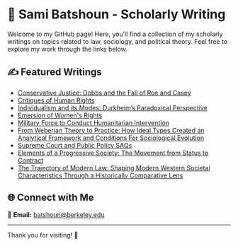 # 📖 Sami Batshoun - Scholarly Writing

Welcome to my GitHub page! Here, you'll find a collection of my scholarly writings on topics related to law, sociology, and political theory. Feel free to explore my work through the links below. 

## ✍️ Featured Writings

- [Conservative Justice: Dobbs and the Fall of Roe and Casey](https://drive.google.com/file/d/1gk2PBWFpgVE0hCZM5t5RwrZ768TkZjB-/view?usp=drive_link)
- [Critiques of Human Rights](https://drive.google.com/file/d/1aeu5Au37kfyXkwHFVheVRSYYj0HQA9i7/view?usp=drive_link)
- [Individualism and its Modes: Durkheim’s Paradoxical Perspective](https://drive.google.com/file/d/1vcX3vG5sx9vW3czVcMXGWfcWKvQ9cTlp/view?usp=drive_link)
- [Emersion of Women's Rights](https://drive.google.com/file/d/1drlL57AQqY2Nl6EzljxTlGany9U2soyW/view?usp=drive_link)
- [Military Force to Conduct Humanitarian Intervention](https://drive.google.com/file/d/1ayNMpEoWiTl8YCx_7LRcr6cROVehY_r2/view?usp=drive_link)
- [From Weberian Theory to Practice: How Ideal Types Created an Analytical Framework and Conditions For Sociological Evolution](https://drive.google.com/file/d/1fERe5vf3VT3GLgOTyiYCyJgs-LLUTgs1/view?usp=drive_link)
- [Supreme Court and Public Policy SAQs](https://drive.google.com/file/d/1Adu6AE-RorLXb2Bg0OKecke5c_4FKAn9/view?usp=drive_link)
- [Elements of a Progressive Society: The Movement from Status to Contract](https://drive.google.com/file/d/1LnA8fbmRRPX9oDD_Us4ILZ0OQxgrcPyp/view?usp=drive_link)
- [The Trajectory of Modern Law: Shaping Modern Western Societal Characteristics Through a Historically Comparative Lens](https://drive.google.com/file/d/1obyEGTsgtqq-TYRd7EKEeQMD-ToGOVQA/view?usp=drive_link)

## 🌐 Connect with Me

📧 **Email:** batshoun@berkeley.edu

---

Thank you for visiting! 🙌
